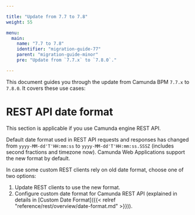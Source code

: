 ```yaml
---

title: "Update from 7.7 to 7.8"
weight: 55

menu:
  main:
    name: "7.7 to 7.8"
    identifier: "migration-guide-77"
    parent: "migration-guide-minor"
    pre: "Update from `7.7.x` to `7.8.0`."

---
```


This document guides you through the update from Camunda BPM `7.7.x` to `7.8.0`. It covers these use cases:

# REST API date format

This section is applicable if you use Camunda engine REST API.

Default date format used in REST API requests and responses has changed from `yyyy-MM-dd'T'HH:mm:ss` to `yyyy-MM-dd'T'HH:mm:ss.SSSZ` (includes second fractions and timezone now). 
Camunda Web Applications support the new format by default.

In case some custom REST clients rely on old date format, choose one of two options:

1. Update REST clients to use the new format.
2. Configure custom date format for Camunda REST API (explained in details in [Custom Date Format]({{< relref "reference/rest/overview/date-format.md" >}})).
